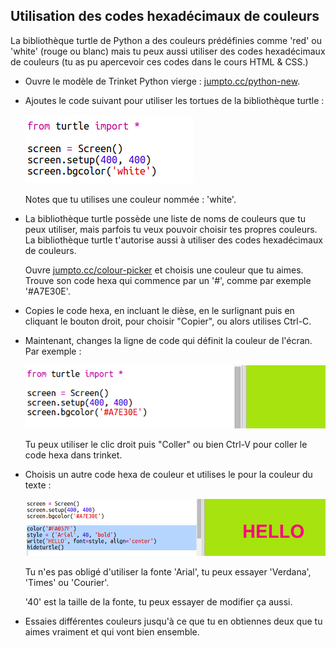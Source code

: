 ## Utilisation des codes hexadécimaux de couleurs

La bibliothèque turtle de Python a des couleurs prédéfinies comme 'red' ou 'white' (rouge ou blanc) mais tu peux aussi utiliser des codes hexadécimaux de couleurs (tu as pu apercevoir ces codes dans le cours HTML & CSS.)

+ Ouvre le modèle de Trinket Python vierge : <a href="http://jumpto.cc/python-new" target="_blank">jumpto.cc/python-new</a>.

+ Ajoutes le code suivant pour utiliser les tortues de la bibliothèque turtle :
    
    ![screenshot](images/colourful-setup.png)
    
    Notes que tu utilises une couleur nommée : 'white'.

+ La bibliothèque turtle possède une liste de noms de couleurs que tu peux utiliser, mais parfois tu veux pouvoir choisir tes propres couleurs. La bibliothèque turtle t'autorise aussi à utiliser des codes hexadécimaux de couleurs.
    
    Ouvre <a href="http://jumpto.cc/colour-picker" target="_blank">jumpto.cc/colour-picker</a> et choisis une couleur que tu aimes. Trouve son code hexa qui commence par un '#', comme par exemple '#A7E30E'.

+ Copies le code hexa, en incluant le dièse, en le surlignant puis en cliquant le bouton droit, pour choisir "Copier", ou alors utilises Ctrl-C.

+ Maintenant, changes la ligne de code qui définit la couleur de l'écran. Par exemple :
    
    ![screenshot](images/colourful-background.png)
    
    Tu peux utiliser le clic droit puis "Coller" ou bien Ctrl-V pour coller le code hexa dans trinket.

+ Choisis un autre code hexa de couleur et utilises le pour la couleur du texte :
    
    ![screenshot](images/colourful-write.png)
    
    Tu n'es pas obligé d'utiliser la fonte 'Arial', tu peux essayer 'Verdana', 'Times' ou 'Courier'.
    
    '40' est la taille de la fonte, tu peux essayer de modifier ça aussi.

+ Essaies différentes couleurs jusqu'à ce que tu en obtiennes deux que tu aimes vraiment et qui vont bien ensemble.